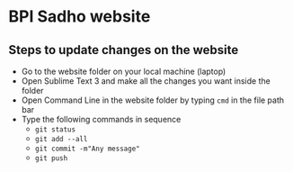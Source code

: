 # BPI Sadho website
## Steps to update changes on the website
- Go to the website folder on your local machine (laptop)
- Open Sublime Text 3 and make all the changes you want inside the folder
- Open Command Line in the website folder by typing ```cmd``` in the file path bar
- Type the following commands in sequence
  - ```git status```
  - ```git add --all```
  - ```git commit -m"Any message"```
  - ```git push```